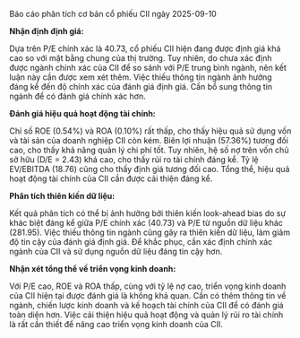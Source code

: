 Báo cáo phân tích cơ bản cổ phiếu CII ngày 2025-09-10

**Nhận định định giá:**

Dựa trên P/E chính xác là 40.73, cổ phiếu CII hiện đang được định giá khá cao so với mặt bằng chung của thị trường.  Tuy nhiên, do chưa xác định được ngành chính xác của CII để so sánh với P/E trung bình ngành, nên kết luận này cần được xem xét thêm.  Việc thiếu thông tin ngành ảnh hưởng đáng kể đến độ chính xác của đánh giá định giá.  Cần bổ sung thông tin ngành để có đánh giá chính xác hơn.

**Đánh giá hiệu quả hoạt động tài chính:**

Chỉ số ROE (0.54%) và ROA (0.10%) rất thấp, cho thấy hiệu quả sử dụng vốn và tài sản của doanh nghiệp CII còn kém.  Biên lợi nhuận (57.36%) tương đối cao, cho thấy khả năng quản lý chi phí tốt. Tuy nhiên, hệ số nợ trên vốn chủ sở hữu (D/E = 2.43) khá cao, cho thấy rủi ro tài chính đáng kể.  Tỷ lệ EV/EBITDA (18.76) cũng cho thấy định giá tương đối cao.  Tổng thể, hiệu quả hoạt động tài chính của CII cần được cải thiện đáng kể.

**Phân tích thiên kiến dữ liệu:**

Kết quả phân tích có thể bị ảnh hưởng bởi thiên kiến look-ahead bias do sự khác biệt đáng kể giữa P/E chính xác (40.73) và P/E từ nguồn dữ liệu khác (281.95).  Việc thiếu thông tin ngành cũng gây ra thiên kiến dữ liệu, làm giảm độ tin cậy của đánh giá định giá.  Để khắc phục, cần xác định chính xác ngành của CII và sử dụng nguồn dữ liệu đáng tin cậy hơn.

**Nhận xét tổng thể về triển vọng kinh doanh:**

Với P/E cao, ROE và ROA thấp, cùng với tỷ lệ nợ cao, triển vọng kinh doanh của CII hiện tại được đánh giá là không khả quan.  Cần có thêm thông tin về ngành, chiến lược kinh doanh và kế hoạch tài chính của CII để có đánh giá toàn diện hơn.  Việc cải thiện hiệu quả hoạt động và quản lý rủi ro tài chính là rất cần thiết để nâng cao triển vọng kinh doanh của CII.